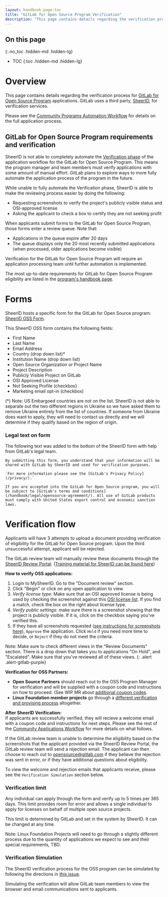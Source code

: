 ```yaml
---
layout: handbook-page-toc
title: "GitLab for Open Source Program Verification"
description: "This page contains details regarding the verification process for the GitLab for Open Source program."
---
```


## On this page
{:.no_toc .hidden-md .hidden-lg}

- TOC
{:toc .hidden-md .hidden-lg}

# Overview
This page contains details regarding the verification process for [GitLab for Open Source Program](/solutions/open-source/) applications. GitLab uses a third party, [SheerID](https://www.sheerid.com/), for verification services.

Please see the [Community Programs Automation Workflow](/handbook/marketing/community-relations/community-programs/automated-community-programs/#automated-application-workflow) for details on the full application process.

## GitLab for Open Source Program requirements and verification
SheerID is not able to completely automate the [Verification phase](/handbook/marketing/community-relations/community-programs/automated-community-programs/#phase-1-verification) of the application workflow for the GitLab for Open Source Program. This means the program manager and team members must verify applications with some amount of manual effort. GitLab plans to explore ways to more fully automate the application process of the program in the future.

While unable to fully automate the Verification phase, SheerID is able to make the reviewing process easier by doing the following:

* Requesting screenshots to verify the project's publicly visible status and OSI-approved license
* Asking the applicant to check a box to certify they are not seeking profit

When applicants submit forms to the GitLab for Open Source Program, those forms enter a review queue. Note that:

* Applications in the queue expire after 20 days
* The queue displays only the 20 most recently submitted applications (when processed, older applications become visible)

Verification for the GitLab for Open Source Program will require an application processing team until further automation is implemented.

The most up-to-date requirements for GitLab for Open Source Program eligibility are listed in the [program's handbook page](/handbook/marketing/community-relations/opensource-program/).

# Forms
SheerID hosts a specific form for the GitLab for Open Source program: [SheerID OSS Form](https://offers.sheerid.com/gitlab/member/).

This SheerID OSS form contains the following fields:

- First Name
- Last Name
- Email Address
- Country (drop down list)*
- Institution Name (drop down list)
- Open Source Organization or Project Name
- Project Description
- Publicly Visible Project on GitLab
- OSI Approved License
- Not Seeking Profile (checkbox)
- Marketing email opt-in (checkbox)

(*) Note: US Embargoed countries are not on the list. SheerID is not able to separate out the two different regions in Ukraine so we have asked them to remove Ukraine entirely from the list of countries. If someone from Ukraine does want to apply, they will need to contact us directly and we will determine if they qualify based on the region of origin.

### Legal text on form
The following text was added to the bottom of the SheerID form with help from GitLab's legal team.

```
By submitting this form, you understand that your information will be shared with GitLab by SheerID and used for verification purposes.

`For more information please see the [GitLab's Privacy Policy](/privacy/).`

If you are accepted into the GitLab for Open Source program, you will be subject to [GitLab's terms and conditions](/handbook/legal/opensource-agreement/). All use of GitLab products must comply with United States export control and economic sanction laws.
```

# Verification flow

Applicants will have 3 attempts to upload a document providing verification of eligibility for the GitLab for Open Source program. Upon the third unsuccessful attempt, applicant will be rejected.

The GitLab review team will manually review these documents through the [SheerID Review Portal](https://my.sheerid.com/). ([Training material for SheerID can be found here](https://about.gitlab.com/handbook/marketing/community-relations/community-programs/automated-community-programs/#sheer-id-training-materials))

**How to verify OSS applications:**
 1. Login to MySheerID. Go to the "Document review" section.
 1. Click "Begin" or click on any open application to view.
 1. _Verify license type:_ Make sure that an OSI approved license is being used by checking the screenshot against this [OSI license list](https://opensource.org/licenses/alphabetical). If you find a match, check the box on the right about license type.
 1. _Verify public settings:_ make sure there is a screenshot showing that the project is publicly visible. If it is, click on the checkbox saying you've verified this.
 1. If they have all screenshots requested ([see instructions for screenshots here](https://docs.gitlab.com/ee/subscriptions/#gitlab-for-open-source)), `Approve` the application. Click `Hold` if you need more time to decide, or `Reject` if they do not meet the criteria.

Note: Make sure to check different views in the "Review Documents" section. There is a drop down that takes you to applications "On Hold", and "Escalated". Make sure that you've reviewed all of these views.
{: .alert .alert-gitlab-purple}

**Verification for OSS Partners:**  
 * **Open Source Partners** should reach out to the OSS Program Manager for verification and will be supplied with a coupon code and instructions on how to proceed. (See WIP MR about [additional coupon codes](https://gitlab.com/gitlab-org/customers-gitlab-com/-/issues/3830).
 * **Linux Foundation member projects** go through a [different verification and provising process](/handbook/marketing/community-relations/opensource-program/#linux-foundation-partnership) altogether.

**After SheerID Verification:**  
If applicants are successfully verified, they will recieve a welcome email with a coupon code and instructions for next steps. Please see the rest of the [Community Applications Workflow](/handbook/marketing/community-relations/community-programs/automated-community-programs/#coupon-codes) for more details on what follows.

If the GitLab review team is unable to determine the eligibility based on the screenshots that the applicant provided via the SheerID Review Portal, the GitLab review team will send a rejection email. The applicant can then choose to reach out to opensource@gitlab.com if they believe the rejection was sent in error, or if they have additional questions about eligibility.

To view the welcome and rejection emails that applicants receive, please see the `Verification Simulation` section below.


### Verification limit
Any individual can apply through the form and verify up to 5 times per 365 days. This limit provides room for error and allows a single individual to apply for licenses on behalf of multiple open source projects.

This limit is determined by GitLab and set in the system by SheerID. It can be changed at any time.

Note: Linux Foundation Projects will need to go through a slightly different process due to the quantity of applications we expect to see and their special requirements, TBD.


### Verification Simulation
The SheerID verification process for the OSS program can be simulated by following the directions in [this issue](https://gitlab.com/gitlab-com/marketing/community-relations/opensource-program/general/-/issues/224).

Simulating the verification will allow GitLab team members to view the browser and email communications sent to applicants.
